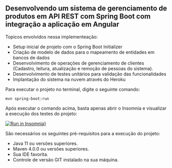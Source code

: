 <h2>Desenvolvendo um sistema de gerenciamento de produtos em API REST com Spring Boot com integração a aplicação em Angular</h2>

Topicos envolvidos nessa implementeação:

* Setup inicial de projeto com o Spring Boot Initializer
* Criação de modelo de dados para o mapeamento de entidades em bancos de dados
* Desenvolvimento de operações de gerenciamento de clientes (Cadastro, leitura, atualização e remoção de pessoas do sistema).
* Desenvolvimento de testes unitários para validação das funcionalidades
* Implantação do sistema na nuvem através do Heroku

Para executar o projeto no terminal, digite o seguinte comando:

```shell script
mvn spring-boot:run 
```

Após executar o comando acima, basta apenas abrir o Insomnia e visualizar a execução dos testes do projeto:

[![Run in Insomnia}](https://insomnia.rest/images/run.svg)](https://insomnia.rest/run/?label=Teste%20API&uri=https%3A%2F%2Fraw.githubusercontent.com%2FFelipendev%2Fcontrole-de-mercadoria-api%2Fmain%2FInsomnia.json)




São necessários os seguintes pré-requisitos para a execução do projeto:

* Java 11 ou versões superiores.
* Maven 4.0.0 ou versões superiores.
* Sua IDE favorita.
* Controle de versão GIT instalado na sua máquina.




